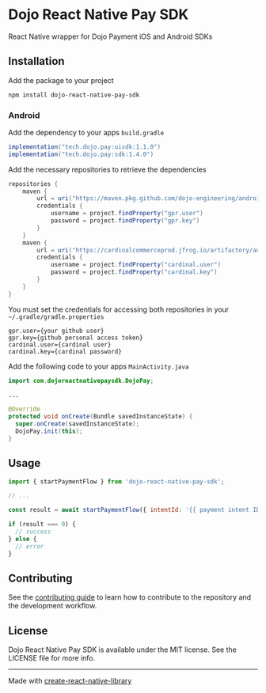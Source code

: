 # Dojo React Native Pay SDK

React Native wrapper for Dojo Payment iOS and Android SDKs

## Installation

Add the package to your project

```sh
npm install dojo-react-native-pay-sdk
```

### Android

Add the dependency to your apps `build.gradle`

```groovy
implementation("tech.dojo.pay:uisdk:1.1.0")
implementation("tech.dojo.pay:sdk:1.4.0")
```

Add the necessary repositories to retrieve the dependencies

```groovy
repositories {
    maven {
        url = uri("https://maven.pkg.github.com/dojo-engineering/android-dojo-pay-sdk")
        credentials {
            username = project.findProperty("gpr.user")
            password = project.findProperty("gpr.key")
        }
    }
    maven {
        url = uri("https://cardinalcommerceprod.jfrog.io/artifactory/android")
        credentials {
            username = project.findProperty("cardinal.user")
            password = project.findProperty("cardinal.key")
        }
    }
}
```

You must set the credentials for accessing both repositories in your `~/.gradle/gradle.properties`

```
gpr.user={your github user}
gpr.key={github personal access token}
cardinal.user={cardinal user}
cardinal.key={cardinal password}
```

Add the following code to your apps `MainActivity.java`

```java
import com.dojoreactnativepaysdk.DojoPay;

...

@Override
protected void onCreate(Bundle savedInstanceState) {
  super.onCreate(savedInstanceState);
  DojoPay.init(this);
}
```

## Usage

```js
import { startPaymentFlow } from 'dojo-react-native-pay-sdk';

// ...

const result = await startPaymentFlow({ intentId: '{{ payment intent ID }}' });

if (result === 0) {
  // success
} else {
  // error
}
```

## Contributing

See the [contributing guide](CONTRIBUTING.md) to learn how to contribute to the repository and the development workflow.

## License

Dojo React Native Pay SDK is available under the MIT license. See the LICENSE file for more info.

---

Made with [create-react-native-library](https://github.com/callstack/react-native-builder-bob)

